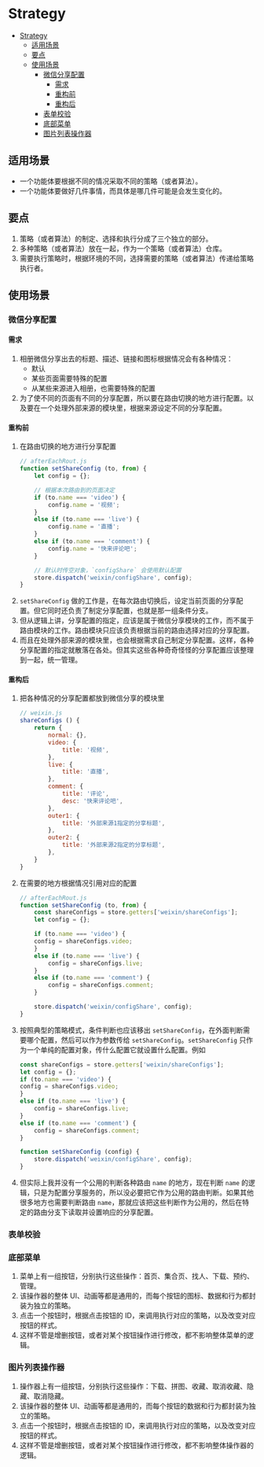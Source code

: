 # Strategy


<!-- TOC -->

- [Strategy](#strategy)
    - [适用场景](#适用场景)
    - [要点](#要点)
    - [使用场景](#使用场景)
        - [微信分享配置](#微信分享配置)
            - [需求](#需求)
            - [重构前](#重构前)
            - [重构后](#重构后)
        - [表单校验](#表单校验)
        - [底部菜单](#底部菜单)
        - [图片列表操作器](#图片列表操作器)

<!-- /TOC -->


## 适用场景
* 一个功能体要根据不同的情况采取不同的策略（或者算法）。
* 一个功能体要做好几件事情，而具体是哪几件可能是会发生变化的。


## 要点
1. 策略（或者算法）的制定、选择和执行分成了三个独立的部分。
2. 多种策略（或者算法）放在一起，作为一个策略（或者算法）仓库。
3. 需要执行策略时，根据环境的不同，选择需要的策略（或者算法）传递给策略执行者。


## 使用场景
### 微信分享配置
#### 需求
1. 相册微信分享出去的标题、描述、链接和图标根据情况会有各种情况：
    * 默认
    * 某些页面需要特殊的配置
    * 从某些来源进入相册，也需要特殊的配置
2. 为了使不同的页面有不同的分享配置，所以要在路由切换的地方进行配置。以及要在一个处理外部来源的模块里，根据来源设定不同的分享配置。

#### 重构前
1. 在路由切换的地方进行分享配置
    ```js
    // afterEachRout.js
    function setShareConfig (to, from) {
        let config = {};

        // 根据本次路由到的页面决定
        if (to.name === 'video') {
            config.name = '视频';
        }
        else if (to.name === 'live') {
            config.name = '直播';
        }
        else if (to.name === 'comment') {
            config.name = '快来评论吧';
        }

        // 默认时传空对象，`configShare` 会使用默认配置
        store.dispatch('weixin/configShare', config);
    }
    ```
2. `setShareConfig` 做的工作是，在每次路由切换后，设定当前页面的分享配置。但它同时还负责了制定分享配置，也就是那一组条件分支。
3. 但从逻辑上讲，分享配置的指定，应该是属于微信分享模块的工作，而不属于路由模块的工作。路由模块只应该负责根据当前的路由选择对应的分享配置。
4. 而且在处理外部来源的模块里，也会根据需求自己制定分享配置。这样，各种分享配置的指定就散落在各处。但其实这些各种奇奇怪怪的分享配置应该整理到一起，统一管理。

#### 重构后
1. 把各种情况的分享配置都放到微信分享的模块里
    ```js
    // weixin.js
    shareConfigs () {
        return {
            normal: {},
            video: {
                title: '视频',
            },
            live: {
                title: '直播',
            },
            comment: {
                title: '评论',
                desc: '快来评论吧',
            },
            outer1: {
                title: '外部来源1指定的分享标题',
            },
            outer2: {
                title: '外部来源2指定的分享标题',
            },
        }
    }
    ```
2. 在需要的地方根据情况引用对应的配置
    ```js
    // afterEachRout.js
    function setShareConfig (to, from) {
        const shareConfigs = store.getters['weixin/shareConfigs'];
        let config = {};

        if (to.name === 'video') {
        config = shareConfigs.video;
        }
        else if (to.name === 'live') {
            config = shareConfigs.live;
        }
        else if (to.name === 'comment') {
            config = shareConfigs.comment;
        }

        store.dispatch('weixin/configShare', config);
    }
    ```
3. 按照典型的策略模式，条件判断也应该移出 `setShareConfig`，在外面判断需要哪个配置，然后可以作为参数传给 `setShareConfig`。`setShareConfig` 只作为一个单纯的配置对象，传什么配置它就设置什么配置。例如
    ```js
    const shareConfigs = store.getters['weixin/shareConfigs'];
    let config = {};
    if (to.name === 'video') {
    config = shareConfigs.video;
    }
    else if (to.name === 'live') {
        config = shareConfigs.live;
    }
    else if (to.name === 'comment') {
        config = shareConfigs.comment;
    }

    function setShareConfig (config) {
        store.dispatch('weixin/configShare', config);
    }
    ```
4. 但实际上我并没有一个公用的判断各种路由 `name` 的地方，现在判断 `name` 的逻辑，只是为配置分享服务的，所以没必要把它作为公用的路由判断。如果其他很多地方也需要判断路由 `name`，那就应该把这些判断作为公用的，然后在特定的路由分支下读取并设置响应的分享配置。


### 表单校验

### 底部菜单
1. 菜单上有一组按钮，分别执行这些操作：首页、集合页、找人、下载、预约、管理。
2. 该操作器的整体 UI、动画等都是通用的，而每个按钮的图标、数据和行为都封装为独立的策略。
3. 点击一个按钮时，根据点击按钮的 ID，来调用执行对应的策略，以及改变对应按钮的样式。
4. 这样不管是增删按钮，或者对某个按钮操作进行修改，都不影响整体菜单的逻辑。

### 图片列表操作器
1. 操作器上有一组按钮，分别执行这些操作：下载、拼图、收藏、取消收藏、隐藏、取消隐藏。
2. 该操作器的整体 UI、动画等都是通用的，而每个按钮的数据和行为都封装为独立的策略。
3. 点击一个按钮时，根据点击按钮的 ID，来调用执行对应的策略，以及改变对应按钮的样式。
4. 这样不管是增删按钮，或者对某个按钮操作进行修改，都不影响整体操作器的逻辑。